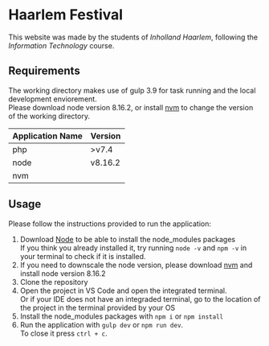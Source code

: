 # Haarlem Festival
This website was made by the students of *Inholland Haarlem*, following the *Information Technology* course.

## Requirements
The working directory makes use of gulp 3.9 for task running and the local development enviorement.<br/>
Please download node version 8.16.2, or install [nvm](https://github.com/coreybutler/nvm-windows#node-version-manager-nvm-for-windows) to change the version of the working directory.

| Application Name | Version |
|------------------|---------|
| php              | >v7.4   |
| node             | v8.16.2 |
| nvm              |         |

## Usage
Please follow the instructions provided to run the application:

1. Download [Node](https://nodejs.org/en/download/) to be able to install the node_modules packages
<br/>If you think you already installed it, try running `node -v` and `npm -v` in your terminal to check if it is installed.
2. If you need to downscale the node version, please download
[nvm](https://github.com/coreybutler/nvm-windows#node-version-manager-nvm-for-windows) and install node version 8.16.2
3. Clone the repository
4. Open the project in VS Code and open the integrated terminal.<br/>Or if your IDE does not have an integraded terminal, go to the location of the project in the terminal provided by your OS 
5. Install the node_modules packages with `npm i` or `npm install`
6. Run the application with `gulp dev` or `npm run dev`.<br/>To close it press `ctrl + c`.
